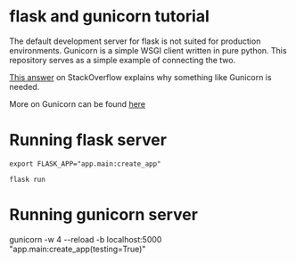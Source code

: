 flask and gunicorn tutorial
===========================

The default development server for flask is not suited for production environments. Gunicorn is a simple WSGI client written in pure python. This repository serves as a simple example of connecting the two.

[This answer](https://serverfault.com/a/331263) on StackOverflow explains why something like Gunicorn is needed.

More on Gunicorn can be found [here](http://docs.gunicorn.org/en/latest/run.html)

Running flask server
====================

`export FLASK_APP="app.main:create_app"`

`flask run`

Running gunicorn server
=======================

gunicorn -w 4 --reload -b localhost:5000 "app.main:create_app(testing=True)" 
